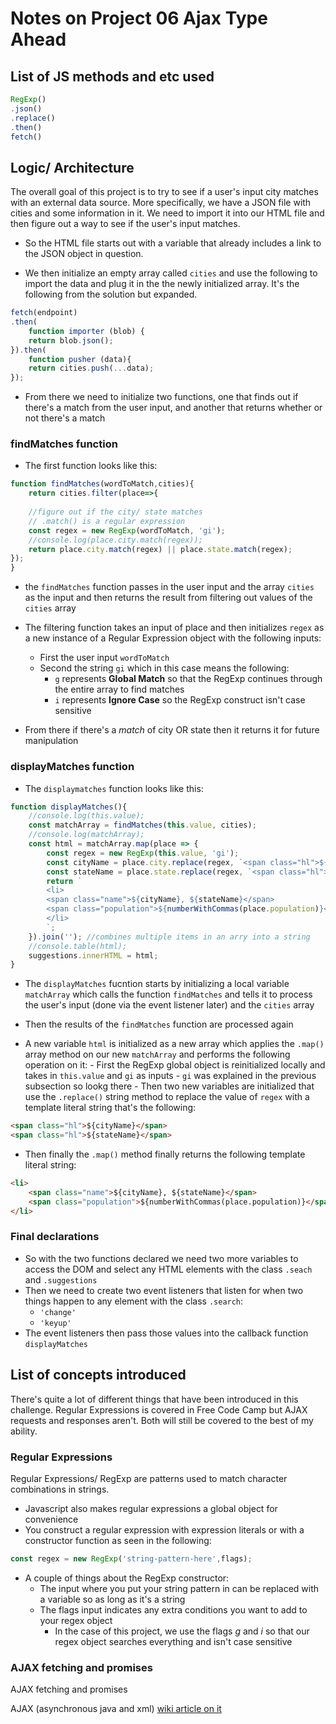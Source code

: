 # Notes on Project 06 Ajax Type Ahead

## List of JS methods and etc used
```javascript
RegExp()
.json()
.replace()
.then()
fetch()
```

## Logic/ Architecture

The overall goal of this project is to try to see if a user's input city matches with an external data source. More specifically, we have a JSON file with cities and some information in it. We need to import it into our HTML file and then figure out a way to see if the user's input matches.

- So the HTML file starts out with a variable that already includes a link to the JSON object in question.

- We then initialize an empty array called `cities` and use the following to import the data and plug it in the the newly initialized array. It's the following from the solution but expanded.
```javascript
fetch(endpoint)
.then(
    function importer (blob) {
    return blob.json();
}).then(
    function pusher (data){
    return cities.push(...data);
});
```
- From there we need to initialize two functions, one that finds out if there's a match from the user input, and another that returns whether or not there's a match

### findMatches function

- The first function looks like this:
```javascript
function findMatches(wordToMatch,cities){
    return cities.filter(place=>{
    
    //figure out if the city/ state matches
    // .match() is a regular expression
    const regex = new RegExp(wordToMatch, 'gi');
    //console.log(place.city.match(regex));
    return place.city.match(regex) || place.state.match(regex);
});
}
```
- the  `findMatches` function passes in the user input and the array `cities` as the input and then returns the result from filtering out values of the `cities` array

- The filtering function takes an input of place and then initializes `regex` as a new instance of a Regular Expression object with the following inputs:
    - First the user input `wordToMatch`
    - Second the string `gi` which in this case means the following:
        - `g` represents **Global Match** so that the RegExp continues through the entire array to find matches
        - `i` represents **Ignore Case** so the RegExp construct isn't case sensitive
- From there if there's a *match* of city OR state then it returns it for future manipulation

### displayMatches function

- The `displaymatches` function looks like this:
```javascript
function displayMatches(){
    //console.log(this.value);
    const matchArray = findMatches(this.value, cities);
    //console.log(matchArray);
    const html = matchArray.map(place => {
        const regex = new RegExp(this.value, 'gi');
        const cityName = place.city.replace(regex, `<span class="hl">${this.value}</span>`);
        const stateName = place.state.replace(regex, `<span class="hl">${this.value}</span>`);
        return `
        <li>
        <span class="name">${cityName}, ${stateName}</span>
        <span class="population">${numberWithCommas(place.population)}</span>
        </li>
        `;
    }).join(''); //combines multiple items in an arry into a string
    //console.table(html);
    suggestions.innerHTML = html;
}
```

- The `displayMatches` fucntion starts by initializing a local variable `matchArray` which calls the function `findMatches` and tells it to process the user's input (done via the event listener later) and the `cities` array

- Then the results of the `findMatches` function are processed again

- A new variable `html` is initialized as a new array which applies the `.map()` array method on our new `matchArray` and performs the following operation on it:
        - First the RegExp global object is reinitialized locally and takes in `this.value` and `gi` as inputs
            - `gi` was explained in the previous subsection so lookg there
        - Then two new variables are initialized that use the `.replace()` string method to replace the value of `regex` with a template literal string that's the following:
```html
<span class="hl">${cityName}</span>
<span class="hl">${stateName}</span>
 ```
 - Then finally the `.map()` method finally returns the following template literal string:
```html
<li>
    <span class="name">${cityName}, ${stateName}</span>
    <span class="population">${numberWithCommas(place.population)}</span>
</li>
```

### Final declarations

- So with the two functions declared we need two more variables to access the DOM and select any HTML elements with the class `.seach` and `.suggestions`
- Then we need to create two event listeners that listen for when two things happen to any element with the class `.search`:
    - `'change'`
    - `'keyup'`
- The event listeners then pass those values into the callback function `displayMatches`

## List of concepts introduced

There's quite a lot of different things that have been introduced in this challenge. Regular Expressions is covered in Free Code Camp but AJAX requests and responses aren't. Both will still be covered to the best of my ability.

### Regular Expressions

Regular Expressions/ RegExp are patterns used to match character combinations in strings. 

- Javascript also makes regular expressions a global object for convenience
- You construct a regular expression with expression literals or with a constructor function as seen in the following:
```javascript
const regex = new RegExp('string-pattern-here',flags);
```
- A couple of things about the RegExp constructor:
    - The input where you put your string pattern in can be replaced with a variable so as long as it's a string
    - The flags input indicates any extra conditions you want to add to your regex object
        - In the case of this project, we use the flags *g* and *i* so that our regex object searches everything and isn't case sensitive
        

### AJAX fetching and promises

AJAX fetching and promises

AJAX (asynchronous java and xml) [wiki article on it](https://en.wikipedia.org/wiki/Ajax_(programming))

